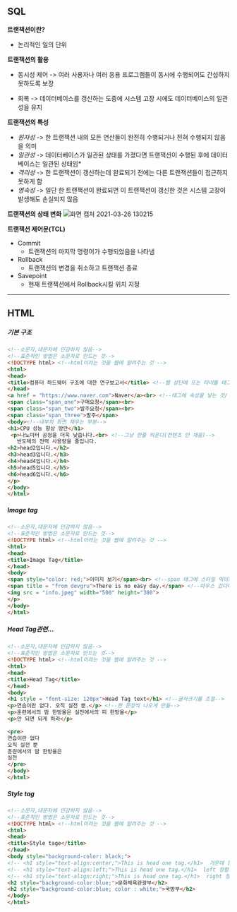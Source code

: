 ## SQL 
**트랜잭션이란?**
- 논리적인 일의 단위

**트랜잭션의 활용**
- 동시성 제어
-> 여러 사용자나 여러 응용 프로그램들이 동시에 수행되어도 간섭하지 못하도록 보장

- 회복
-> 데이터베이스를 갱신하는 도중에 시스템 고장 시에도 데이터베이스의 일관성을 유지

**트랜잭션의 특성**
- *원자성*
-> 한 트랜잭션 내의 모든 연산들이 완전히 수행되거나 전혀 수행되지 않음을 의미
- *일관성*
-> 데이터베이스가 일관된 상태를 가졌다면 트랜잭션이 수행된 후에 데이터베이스는 일관된 상태임*
- *격리성*
-> 한 트랜잭션이 갱신하는데 완료되기 전에는 다른 트랜잭션들이 접근하지 못하게 함
- *영속성*
-> 일단 한 트랜잭션이 완료되면 이 트랜잭션이 갱신한 것은 시스템 고장이 발생해도 손실되지 않음

**트랜잭션의 상태 변화**
![화면 캡처 2021-03-26 130215](https://user-images.githubusercontent.com/76687078/112708293-7457af00-8ef4-11eb-8a48-46dd8dd14ae7.png)

**트랜잭션 제어문(TCL)**
- Commit
    - 트랜잭션의 마지막 명령어가 수행되었음을 나타냄
- Rollback
    - 트랜잭션의 변경을 취소하고 트랜잭션 종료
- Savepoint
    - 현재 트랜잭션에서 Rollback시킬 위치 지정

---
## HTML

##### 기본 구조
``` HTML
<!--소문자,대문자에 민감하지 않음-->
<!--표준적인 방법은 소문자로 만드는 것-->
<!DOCTYPE html> <!--html이라는 것을 웹에 알려주는 것 -->
<html>
<head>
<title>컴퓨터 하드웨어 구조에 대한 연구보고서</title> <!--웹 상단에 뜨는 타이틀 태그-->
</head>
<a href = "https://www.naver.com">Naver</a><br> <!--태그에 속성을 넣는 것/ href: 링크를 넣을 수 있음-->
<span class="span_one">구매요청</span><br>
<span class="span_two">발주요청</span><br>
<span class="span_three">발주</span>
<body><!--내부의 화면 채우는 부분-->
<h1>CPU 성능 향상 방안</h1>
 <p>나노미터 공정을 더욱 낮춥니다.<br> <!--그냥 한줄 띄운다(컨텐츠 안 채움)-->
   반도체의 전력 사용량을 줄입니다.
<h2>head2입니다.</h2>
<h3>head3입니다.</h3>
<h4>head4입니다.</h4>
<h5>head5입니다.</h5>
<h6>head6입니다.</h6>
</p>
</body>
</html>
```
##### Image tag
```html
<!--소문자,대문자에 민감하지 않음-->
<!--표준적인 방법은 소문자로 만드는 것-->
<!DOCTYPE html> <!--html이라는 것을 웹에 알려주는 것 -->
<html>
<head>
<title>Image Tag</title>
</head>
<body>
<span style="color: red;">이미지 보기</span><br> <!--span 태그에 스타일 먹이기-->
<span title = "from devgru">There is no easy day.</span> <!--마우스 갔다대었을 때, 메모형식으로 추가설명 먹이기-->
<img src = "info.jpeg" width="500" height="300">
</p>
</body>
</html>
```
##### Head Tag관련...
``` html
<!--소문자,대문자에 민감하지 않음-->
<!--표준적인 방법은 소문자로 만드는 것-->
<!DOCTYPE html> <!--html이라는 것을 웹에 알려주는 것 -->
<html>
<head>
<title>Head Tag</title>
</head>
<body>
<h1 style = "font-size: 120px">Head Tag text</h1> <!--글자크기를 조절-->
<p>연습이란 없다. 오직 실전 뿐.</p> <!--한 문장씩 나오게 만듦-->
<p>훈련에서의 땀 한방울은 실전에서의 피 한방울</p>
<p>안 되면 되게 하라</p>

<pre>
연습이란 없다
오직 실전 뿐
훈랸에서의 땀 한방울은
실전
</pre>
</body>
</html>
```
##### Style tag
``` html
<!--소문자,대문자에 민감하지 않음-->
<!--표준적인 방법은 소문자로 만드는 것-->
<!DOCTYPE html> <!--html이라는 것을 웹에 알려주는 것 -->
<html>
<head>
<title>Style tage</title>
</head>
<body style="background-color: black;">
<!-- <h1 style="text-align:center;">This is head one tag.</h1>  가운데 정렬-->
<!-- <h1 style="text-align:left;">This is head one tag.</h1>  left 정렬: 보통 문자 정렬-->
<!-- <h1 style="text-align:right;">This is head one tag.</h1>  right 정렬: 보통 숫자 정렬-->
<h2 style="background-color:blue;">문화체육관광부</h2>
<h2 style="background-color:blue; color : white;">국방부</h2>
</body>
</html>
```